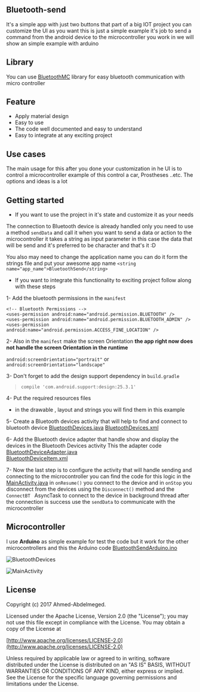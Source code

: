 ## Bluetooth-send

It's a simple app with just two buttons that part of a big IOT project
you can customize the UI as you want this is just a simple example it's job
to send a command from the android device to the microcontroller you
work in we will show an simple example with arduino

## Library 
You can use [BluetoothMC](https://github.com/Ahmed-Abdelmeged/Android-BluetoothMCLibrary) library for easy 
bluetooth communication with micro controller 

## Feature

* Apply material design
* Easy to use
* The code well documented and easy to understand
* Easy to integrate at any exciting project

## Use cases
The main usage for this after you done your customization in he UI
is to control a microcontroller example of this control a car, Prostheses ..etc.
The options and ideas is a lot

## Getting started
* If you want to use the project in it's state and customize it as your needs

The connection to Bluetooth device is already handled
only you need to use a method `sendData` and call it when you want to
send a data or action to the microcontroller it takes a string as input parameter
in this case the data that will be send and it's preferred to be character and
that's it :D

You also may need to change the application name you can do it
form the strings file and put your awesome app name
`<string name="app_name">BluetoothSend</string>`

* If you want to integrate this functionality to exciting project follow along
with these steps

1- Add the bluetooth permissions in the `manifest`
```
<!-- Bluetooth Permissions -->
<uses-permission android:name="android.permission.BLUETOOTH" />
<uses-permission android:name="android.permission.BLUETOOTH_ADMIN" />
<uses-permission android:name="android.permission.ACCESS_FINE_LOCATION" />
```

2- Also in the `manifest` make the screen Orientation **the app right now
does not  handle the screen Orientation in the runtime**

`android:screenOrientation="portrait"`
or
`android:screenOrientation="landscape"`

3- Don't forget to add the design support dependency in `build.gradle`
>`compile 'com.android.support:design:25.3.1'`

4- Put the required resources files
* in the drawable , layout  and strings you will find them in this example

5- Create a Bluetooth devices activity that will help to find and connect
to bluetooth device [BluetoothDevices.java](https://github.com/Ahmed-Abdelmeged/Bluetooth-send/blob/master/app/src/main/java/app/mego/bluetoothsend/BluetoothDevices.java)
[BluetoothDevices.xml](https://github.com/Ahmed-Abdelmeged/Bluetooth-send/blob/master/app/src/main/res/layout/activity_bluetooth_devices.xml)


 6- Add the Bluetooth device adapter that handle show and display the devices
 in the Bluetooth Devices activity
This the adapter code [BluetoothDeviceAdapter.java](https://github.com/Ahmed-Abdelmeged/Bluetooth-send/blob/master/app/src/main/java/app/mego/bluetoothsend/BluetoothDevicesAdapter.java)     
[BluetoothDeviceItem.xml](https://github.com/Ahmed-Abdelmeged/Bluetooth-send/blob/master/app/src/main/res/layout/item_device.xml)

7- Now the last step is to configure the activity that will handle sending and connecting to the microcontroller you can find the code for this logic in the [MainActivity.java](https://github.com/Ahmed-Abdelmeged/Bluetooth-send/blob/master/app/src/main/java/app/mego/bluetoothsend/MainActivity.java)  in `onResume()` you connect to the device and in
`onStop` you disconnect from the devices using the `Disconnect()`
method and the `ConnectBT ` AsyncTask to connect to the device
in background thread after the connection is success use the
`sendData` to communicate with the microcontroller

## Microcontroller

I use **Arduino** as simple example for test the code but it work for the other microcontrollers and this the Arduino code [BluetoothSendArduino.ino](https://github.com/Ahmed-Abdelmeged/Bluetooth-send/blob/master/BluetoothSendArduino/BluetoothSendArduino.ino)

![BluetoothDevices](http://imgur.com/SN7DG21.png)

![MainActivity](http://imgur.com/EWG6g59.png)

## License

Copyright (c) 2017 Ahmed-Abdelmeged.

Licensed under the Apache License, Version 2.0 (the "License"); you may not use this file except in compliance with the License. You may obtain a copy of the License at

[http://www.apache.org/licenses/LICENSE-2.0](http://www.apache.org/licenses/LICENSE-2.0)

Unless required by applicable law or agreed to in writing, software distributed under the License is distributed on an "AS IS" BASIS, WITHOUT WARRANTIES OR CONDITIONS OF ANY KIND, either express or implied. See the License for the specific language governing permissions and limitations under the License.
